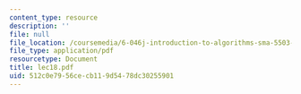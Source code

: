 ```yaml
---
content_type: resource
description: ''
file: null
file_location: /coursemedia/6-046j-introduction-to-algorithms-sma-5503-fall-2005/512c0e7956cecb119d5478dc30255901_lec18.pdf
file_type: application/pdf
resourcetype: Document
title: lec18.pdf
uid: 512c0e79-56ce-cb11-9d54-78dc30255901
---
```


